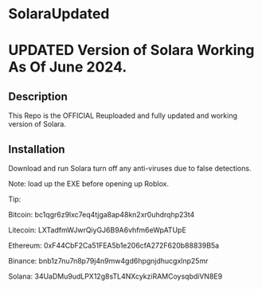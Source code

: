 # SolaraUpdated
<!DOCTYPE html>
<html lang="en">
<head>
    <meta charset="UTF-8">
    <meta name="viewport" content="width=device-width, initial-scale=1.0">
    
</head>
<body>

<h1>UPDATED Version of Solara Working As Of June 2024.</h1>

<h2>Description</h2>
<p>
    This Repo is the OFFICIAL Reuploaded and fully updated and working version of Solara.

<h2>Installation</h2>
<p>
    Download and run Solara turn off any anti-viruses due to false detections.
</p>
</p>
    Note: load up the EXE before opening up Roblox.
</p>
</p>
Tip:
</p>
</p>
Bitcoin: bc1qgr6z9lxc7eq4tjga8ap48kn2xr0uhdrqhp23t4
</p>
</p>
Litecoin: LXTadfmWJwrQiyGJ6B9A6vhfm6eWpATUpE
</p>
</p>
Ethereum: 0xF44CbF2Ca51FEA5b1e206cfA272F620b88839B5a
</p>
</p>
Binance: bnb1z7nu7n8p79j4n9mw4gd6hpgnjdhucgxlnp25mr
</p>
</p>
Solana: 34UaDMu9udLPX12g8sTL4NXcykziRAMCoysqbdiVN8E9
</p>
